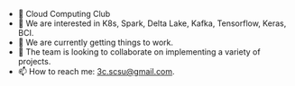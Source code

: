 - 👋 Cloud Computing Club
- 👀 We are interested in K8s, Spark, Delta Lake, Kafka, Tensorflow, Keras, BCI.
- 🌱 We are currently getting things to work.
- 💞️ The team is looking to collaborate on implementing a variety of projects.
- 📫 How to reach me: 3c.scsu@gmail.com.

<!---
3C-SCSU/3C-SCSU is a ✨ special ✨ repository because its `README.md` (this file) appears on your GitHub profile.
You can click the Preview link to take a look at your changes.
--->
